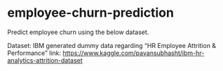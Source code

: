 # employee-churn-prediction
Predict employee churn using the below dataset.

Dataset:
IBM generated dummy data regarding “HR Employee Attrition & Performance”
link: https://www.kaggle.com/pavansubhasht/ibm-hr-analytics-attrition-dataset